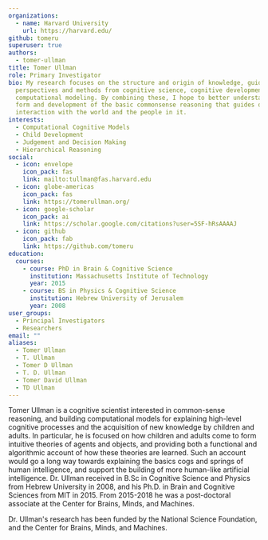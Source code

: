 ```yaml
---
organizations:
  - name: Harvard University
    url: https://harvard.edu/
github: tomeru
superuser: true
authors:
  - tomer-ullman
title: Tomer Ullman
role: Primary Investigator
bio: My research focuses on the structure and origin of knowledge, guided by
  perspectives and methods from cognitive science, cognitive development, and
  computational modeling. By combining these, I hope to better understand the
  form and development of the basic commonsense reasoning that guides our
  interaction with the world and the people in it.
interests:
  - Computational Cognitive Models
  - Child Development
  - Judgement and Decision Making
  - Hierarchical Reasoning
social:
  - icon: envelope
    icon_pack: fas
    link: mailto:tullman@fas.harvard.edu
  - icon: globe-americas
    icon_pack: fas
    link: https://tomerullman.org/
  - icon: google-scholar
    icon_pack: ai
    link: https://scholar.google.com/citations?user=5SF-hRsAAAAJ
  - icon: github
    icon_pack: fab
    link: https://github.com/tomeru
education:
  courses:
    - course: PhD in Brain & Cognitive Science
      institution: Massachusetts Institute of Technology
      year: 2015
    - course: BS in Physics & Cognitive Science
      institution: Hebrew University of Jerusalem
      year: 2008
user_groups:
  - Principal Investigators
  - Researchers
email: ""
aliases:
  - Tomer Ullman
  - T. Ullman
  - Tomer D Ullman
  - T. D. Ullman
  - Tomer David Ullman
  - TD Ullman
---
```


Tomer Ullman is a cognitive scientist interested in common-sense reasoning, and
building computational models for explaining high-level cognitive processes and
the acquisition of new knowledge by children and adults. In particular, he is
focused on how children and adults come to form intuitive theories of agents and
objects, and providing both a functional and algorithmic account of how these
theories are learned. Such an account would go a long way towards explaining the
basics cogs and springs of human intelligence, and support the building of more
human-like artificial intelligence. Dr. Ullman received in B.Sc in Cognitive
Science and Physics from Hebrew University in 2008, and his Ph.D. in Brain and
Cognitive Sciences from MIT in 2015. From 2015-2018 he was a post-doctoral
associate at the Center for Brains, Minds, and Machines.

Dr. Ullman's research has been funded by the National Science Foundation, and
the Center for Brains, Minds, and Machines.